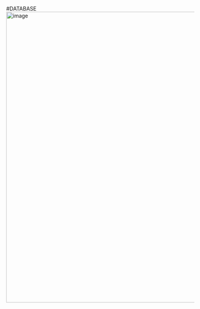 #DATABASE
<img width="1046" height="777" alt="image" src="https://github.com/user-attachments/assets/239f514d-f7a9-40f0-b56e-c77862986053" />
